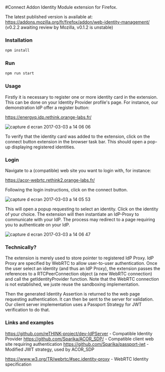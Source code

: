 #Connect Addon
Identity Module extension for Firefox.

The latest published version is available at:
https://addons.mozilla.org/fr/firefox/addon/web-identity-management/
(v0.2.2 awaiting review by Mozilla, v0.1.2 is unstable)

### Installation
``` bash
npm install
```

### Run
``` bash
npm run start
```

### Usage
Firstly it is necessary to register one or more identity card in the extension.
This can be done on your Identity Provider profile's page. For instance, our demonstration IdP offer a register button:

https://energyq.idp.rethink.orange-labs.fr/

![capture d ecran 2017-03-03 a 14 06 06](https://cloud.githubusercontent.com/assets/1267701/23552231/12e4706c-001b-11e7-8e14-35b072371df6.png)

To verify that the identity card was added to the extension, click on the connect button extension in the browser task bar.
This should open a pop-up displaying registered identities.

### Login
Navigate to a (compatible) web site you want to login with, for instance:

https://acor-webrtc.rethink2.orange-labs.fr/

Following the login instructions, click on the connect button. 

![capture d ecran 2017-03-03 a 14 05 53](https://cloud.githubusercontent.com/assets/1267701/23552229/1025c2c2-001b-11e7-9caa-758768259c7c.png)

This will open a popup requesting to select an identity. Click on the identity of your choice. The extension will then instantiate an IdP-Proxy to communicate with your IdP. The process may redirect to a page requiring you to authenticate on your IdP.

![capture d ecran 2017-03-03 a 14 06 47](https://cloud.githubusercontent.com/assets/1267701/23552233/156b6908-001b-11e7-969f-6c134c2c59f8.png)


### Technically?
The extension is merely used to store pointer to registered IdP Proxy. IdP Proxy are specified by WebRTC to allow user-to-user authentication. Once the user select an identity (and thus an IdP Proxy), the extension passes the references to a RTCPeerConnection object (a new WebRTC connection) and call the getIdentityProvider function. Note that the WebRTC connection is not established, we juste reuse the sandboxing implementation.

Then the generated Identity Assertion is returned to the web page requesting authentication. It can then be sent to the server for validation. Our client server implementation uses a Passport Strategy for JWT verification to do that. 

### Links and examples
https://github.com/reTHINK-project/dev-IdPServer - Compatible Identity Provider 
https://github.com/Sparika/ACOR_SDP/ - Compatible client web site requiring authentication
https://github.com/Sparika/passport-jwt - Modified JWT strategy, used by ACOR_SDP

https://www.w3.org/TR/webrtc/#sec.identity-proxy - WebRTC Identity specification
